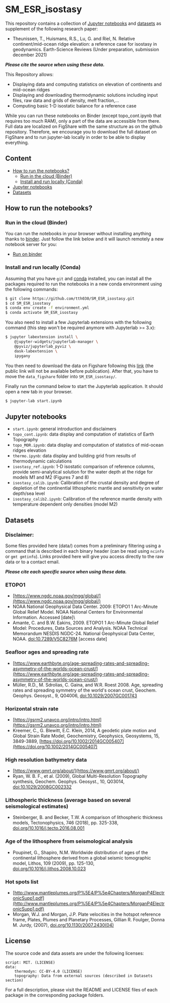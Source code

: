 # SM_ESR_isostasy

This repository contains a collection of [Jupyter notebooks](#jupyter-notebooks) and [datasets](#datasets) as supplement of the following research paper:

- Theunissen, T., Huismans, R.S., Lu, G. and Riel, N. Relative continent/mid-ocean ridge elevation: a reference case for isostasy in geodynamics. Earth-Science Reviews (Under preparation, submission december 2021)

***Please cite the source when using these data.***

This Repository allows:

- Displaying data and computing statistics on elevation of continents and mid-ocean ridges
- Displaying and downloading thermodynamic solutions including input files, raw data and grids of density, melt fraction,...
- Computing basic 1-D isostatic balance for a reference case

While you can run these notebooks on Binder (except topo_cont.ipynb that requires too much RAM), only a part of the data are accessible from there. Full data are localized on FigShare with the same structure as on the github repository. Therefore, we encourage you to download the full dataset on FigShare and to run jupyter-lab locally in order to be able to display everything.

## Content

- [How to run the notebooks?](#how-to-run-the-notebooks)
    - [Run in the cloud (Binder)](#run-in-the-cloud-binder)
    - [Install and run locally (Conda)](#install-and-run-locally-conda)
- [Jupyter notebooks](#jupyter-notebooks)
- [Datasets](#datasets)

## How to run the notebooks?

### Run in the cloud (Binder)

You can run the notebooks in your browser without installing anything thanks to
[binder](https://mybinder.org/). Just follow the link below and it will launch 
remotely a new notebook server for you:

- [Run on binder](https://mybinder.org/v2/gh/tth030/SM_ESR_isostasy/main?labpath=start.ipynb)

### Install and run locally (Conda)

Assuming that you have `git` and [conda](https://conda.io/docs/index.html)
installed, you can install all the packages required to run the notebooks in a
new conda environment using the following commands:

```bash
$ git clone https://github.com/tth030/SM_ESR_isostasy.git
$ cd SM_ESR_isostasy
$ conda env create -f environment.yml
$ conda activate SM_ESR_isostasy
```

You also need to install a few Jupyterlab extensions with the following command
(this step won't be required anymore with Jupyterlab >= 3.x):

```bash
$ jupyter labextension install \
    @jupyter-widgets/jupyterlab-manager \
    @pyviz/jupyterlab_pyviz \
    dask-labextension \
    ipygany
```

You then need to download the data on Figshare following this [link](https://figshare.com/) (the public link will not be available before publication).
After that, you have to move the `data_figshare` folder into `SM_ESR_isostasy/`.

Finally run the command below to start the Jupyterlab application. It should
open a new tab in your browser.

```bash
$ jupyter-lab start.ipynb
```

## Jupyter notebooks

- `start.ipynb`: general introduction and disclaimers
- `topo_cont.ipynb`: data display and computation of statistics of Earth Topography
- `topo_MOR.ipynb`: data display and computation of statistics of mid-ocean ridges elevation
- `thermo.ipynb`: data display and building grid from results of thermodynamic calculations
- `isostasy_ref.ipynb`: 1-D isostatic comparison of reference columns, provide semi-analytical solution for the water depth at the ridge for models M1 and M2 (Figures 7 and 8)
- `isostasy_calib.ipynb`: Calibration of the crustal density and degree of depletion of the continentlal lithospheric mantle and sensitivity on water depth/sea level
- `isostasy_calib2.ipynb`: Calibration of the reference mantle density with temperature dependent only densities (model M2)

## Datasets

### Disclaimer:

Some files provided here (data/) comes from a preliminary filtering using a command that is described in each binary header (can be read using `ncinfo` or `gmt gmtinfo`). Links provided here will give you access directly to the raw data or to a contact email.

***Please cite each specific source when using these data.***

### ETOPO1

- [https://www.ngdc.noaa.gov/mgg/global/](https://www.ngdc.noaa.gov/mgg/global/)
- NOAA National Geophysical Data Center. 2009: ETOPO1 1 Arc-Minute Global Relief Model. NOAA National Centers for Environmental Information. Accessed [date]\
- Amante, C. and B.W. Eakins, 2009. ETOPO1 1 Arc-Minute Global Relief Model: Procedures, Data Sources and Analysis. NOAA Technical Memorandum NESDIS NGDC-24. National Geophysical Data Center, NOAA. [doi:10.7289/V5C8276M](http://dx.doi.org/10.7289/V5C8276M) [access date]

### Seafloor ages and spreading rate

- [https://www.earthbyte.org/age-spreading-rates-and-spreading-asymmetry-of-the-worlds-ocean-crust/](https://www.earthbyte.org/age-spreading-rates-and-spreading-asymmetry-of-the-worlds-ocean-crust/)
- Müller, R.D., M. Sdrolias, C. Gaina, and W.R. Roest 2008. Age, spreading rates and spreading symmetry of the world's ocean crust, Geochem. Geophys. Geosyst., 9, Q04006, [doi:10.1029/2007GC001743](https://doi.org/10.1029/2007GC001743)

### Horizontal strain rate

- [https://gsrm2.unavco.org/intro/intro.html](https://gsrm2.unavco.org/intro/intro.html)
- Kreemer, C., G. Blewitt, E.C. Klein, 2014, A geodetic plate motion and Global Strain Rate Model, Geochemistry, Geophysics, Geosystems, 15, 3849-3889, [https://doi.org/10.1002/2014GC005407](https://doi.org/10.1002/2014GC005407)

### High resolution bathymetry data

- [https://www.gmrt.org/about/](https://www.gmrt.org/about/)
- Ryan, W. B. F., et al. (2009), Global Multi-Resolution Topography synthesis, Geochem. Geophys. Geosyst., 10, Q03014, [doi:10.1029/2008GC002332](https://agupubs.onlinelibrary.wiley.com/doi/full/10.1029/2008GC002332)

### Lithospheric thickness (average based on several seismological estimates)

- Steinberger, B. and Becker, T.W. A comparison of lithospheric thickness models, Tectonophysics, 746 (2018), pp. 325-338, [doi.org/10.1016/j.tecto.2016.08.001](https://www.sciencedirect.com/science/article/pii/S004019511630316X?via%3Dihub)

### Age of the lithosphere from seismological analysis

- Poupinet, G., Shapiro, N.M. Worldwide distribution of ages of the continental lithosphere derived from a global seismic tomographic model, Lithos, 109 (2009), pp. 125-130, [doi.org/10.1016/j.lithos.2008.10.023](https://www.sciencedirect.com/science/article/pii/S0024493708002582?via%3Dihub)

### Hot spots list

- [http://www.mantleplumes.org/P%5E4/P%5e4Chapters/MorganP4ElectronicSupp1.pdf](http://www.mantleplumes.org/P%5E4/P%5e4Chapters/MorganP4ElectronicSupp1.pdf)
- Morgan, W.J. and Morgan, J.P. Plate velocities in the hotspot reference frame, Plates, Plumes and Planetary Processes, Gillian R. Foulger, Donna M. Jurdy, (2007), [doi.org/10.1130/2007.2430(04)](https://pubs.geoscienceworld.org/gsa/books/book/618/chapter/3805271/Plate-velocities-in-the-hotspot-reference-frame)

## License

The source code and data assets are under the following licenses:

    script: MIT. (LICENSE)
    data:
        thermodyn: CC-BY-4.0 (LICENSE)
        topography: Data from external sources (described in Datasets section)

For a full description, please visit the README and LICENSE files of each package in the corresponding package folders.
